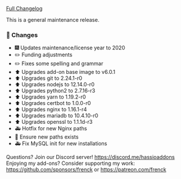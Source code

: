 [Full Changelog][changelog]

This is a general maintenance release.

### 🔨  Changes

- :fireworks: Updates maintenance/license year to 2020
- :pencil2: Funding adjustments
- :pencil2: Fixes some spelling and grammar
- :arrow_up: Upgrades add-on base image to v6.0.1
- :arrow_up: Upgrades git to 2.24.1-r0
- :arrow_up: Upgrades nodejs to 12.14.0-r0
- :arrow_up: Upgrades python2 to 2.7.16-r3
- :arrow_up: Upgrades yarn to 1.19.2-r0
- :arrow_up: Upgrades certbot to 1.0.0-r0
- :arrow_up: Upgrades nginx to 1.16.1-r4
- :arrow_up: Upgrades mariadb to 10.4.10-r0
- :arrow_up: Upgrades openssl to 1.1.1d-r3
- :ambulance: Hotfix for new Nginx paths
- :hammer: Ensure new paths exists
- :ambulance: Fix MySQL init for new installations

[changelog]: https://github.com/hassio-addons/addon-nginx-proxy-manager/compare/v0.3.1...v0.4.0

Questions? Join our Discord server! https://discord.me/hassioaddons
Enjoying my add-ons? Consider supporting my work:
https://github.com/sponsors/frenck or https://patreon.com/frenck